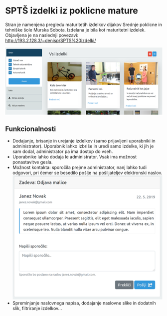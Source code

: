 # SPTŠ izdelki iz poklicne mature

Stran je namenjena pregledu maturitetih izdelkov dijakov Srednje poklicne in tehniške šole Murska Sobota. Izdelana je bila kot maturitetni izdelek.
<br>
Objavljena je na naslednji povezavi: 
http://193.2.128.3/~denisp/SPTS%20izdelki/

![Izdelki](img/izdelki.PNG)

## Funkcionalnosti

- Dodajanje, brisanje in urejanje izdelkov (samo prijavljeni uporabniki in administrator). Uporabnik lahko izbriše in uredi samo izdelke, ki jih je sam dodal, administrator pa ima dostop do vseh. 
- Uporabnike lahko dodaja le administrator. Vsak ima možnost ponastavitve gesla. 
- Možnost kontakta: sporočila prejme administrator, nanj lahko tudi odgovori, pri čemer se besedilo pošlje na pošiljateljev elektronski naslov. 
![Kontakt](img/kontakt.PNG)
- Spreminjanje naslovnega napisa, dodajanje naslovne slike in dodatnih slik, filtriranje izdelkov...
